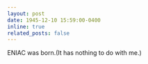 ```yaml
---
layout: post
date: 1945-12-10 15:59:00-0400
inline: true
related_posts: false
---
```


ENIAC was born.(It has nothing to do with me.)
